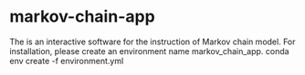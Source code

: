# markov-chain-app
The is an interactive software for the instruction of Markov chain model. For installation, please create an environment name markov_chain_app. conda env create -f environment.yml
